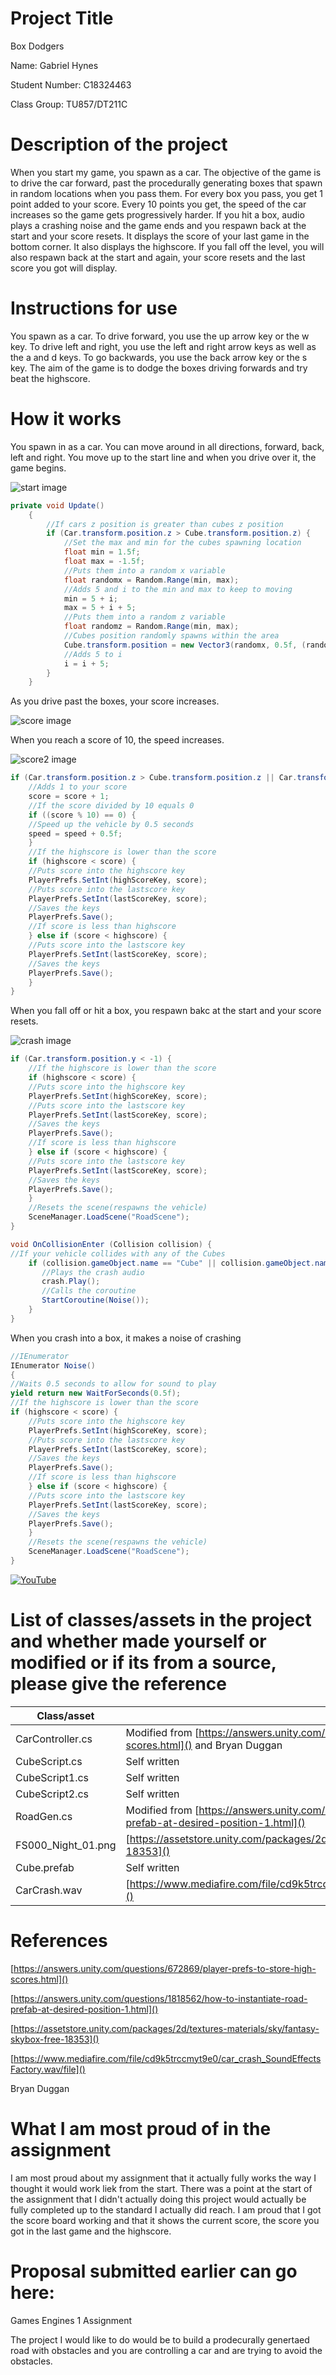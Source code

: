 # Project Title

Box Dodgers

Name: Gabriel Hynes

Student Number: C18324463

Class Group: TU857/DT211C

# Description of the project

When you start my game, you spawn as a car. The objective of the game is to drive the car forward, past the procedurally generating boxes that spawn in random locations when you pass them. For every box you pass, you get 1 point added to your score. Every 10 points you get, the speed of the car increases so the game gets progressively harder. If you hit a box, audio plays a crashing noise and the game ends and you respawn back at the start and your score resets. It displays the score of your last game in the bottom corner. It also displays the highscore. If you fall off the level, you will also respawn back at the start and again, your score resets and the last score you got will display.

# Instructions for use

You spawn as a car. To drive forward, you use the up arrow key or the w key. To drive left and right, you use the left and right arrow keys as well as the a and d keys. To go backwards, you use the back arrow key or the s key. The aim of the game is to dodge the boxes driving forwards and try beat the highscore.

# How it works

You spawn in as a car. You can move around in all directions, forward, back, left and right. You move up to the start line and when you drive over it, the game begins.

![start image](https://github.com/C18324463/Games-Assignment/blob/main/Start.JPG)

```C#
private void Update()
    {
        //If cars z position is greater than cubes z position
        if (Car.transform.position.z > Cube.transform.position.z) {
            //Set the max and min for the cubes spawning location
            float min = 1.5f;
            float max = -1.5f;
            //Puts them into a random x variable
            float randomx = Random.Range(min, max);
            //Adds 5 and i to the min and max to keep to moving
            min = 5 + i;
            max = 5 + i + 5;
            //Puts them into a random z variable
            float randomz = Random.Range(min, max);
            //Cubes position randomly spawns within the area
            Cube.transform.position = new Vector3(randomx, 0.5f, (randomz + 5));
            //Adds 5 to i
            i = i + 5;
        }
    }
```

As you drive past the boxes, your score increases.

![score image](https://github.com/C18324463/Games-Assignment/blob/main/Score1.JPG)

When you reach a score of 10, the speed increases.

![score2 image](https://github.com/C18324463/Games-Assignment/blob/main/Score12.JPG)

```C#
if (Car.transform.position.z > Cube.transform.position.z || Car.transform.position.z > Cube1.transform.position.z || Car.transform.position.z > Cube2.transform.position.z) {
    //Adds 1 to your score
    score = score + 1;
    //If the score divided by 10 equals 0
    if ((score % 10) == 0) {
	//Speed up the vehicle by 0.5 seconds
	speed = speed + 0.5f;
    }
    //If the highscore is lower than the score
    if (highscore < score) {
	//Puts score into the highscore key
	PlayerPrefs.SetInt(highScoreKey, score);
	//Puts score into the lastscore key
	PlayerPrefs.SetInt(lastScoreKey, score);
	//Saves the keys
	PlayerPrefs.Save();
    //If score is less than highscore
    } else if (score < highscore) {
	//Puts score into the lastscore key
	PlayerPrefs.SetInt(lastScoreKey, score);
	//Saves the keys
	PlayerPrefs.Save();
    }
}
```

When you fall off or hit a box, you respawn bakc at the start and your score resets.

![crash image](https://github.com/C18324463/Games-Assignment/blob/main/AfterCrash.JPG)

```C#
if (Car.transform.position.y < -1) {
    //If the highscore is lower than the score
    if (highscore < score) {
	//Puts score into the highscore key
	PlayerPrefs.SetInt(highScoreKey, score);
	//Puts score into the lastscore key
	PlayerPrefs.SetInt(lastScoreKey, score);
	//Saves the keys
	PlayerPrefs.Save();
    //If score is less than highscore
    } else if (score < highscore) {
	//Puts score into the lastscore key
	PlayerPrefs.SetInt(lastScoreKey, score);
	//Saves the keys
	PlayerPrefs.Save();
    }
    //Resets the scene(respawns the vehicle)
    SceneManager.LoadScene("RoadScene");
}

void OnCollisionEnter (Collision collision) {
//If your vehicle collides with any of the Cubes
	if (collision.gameObject.name == "Cube" || collision.gameObject.name == "Cube1" || collision.gameObject.name == "Cube2") {
 	   //Plays the crash audio
 	   crash.Play();
 	   //Calls the coroutine
 	   StartCoroutine(Noise());
	}
}
```

When you crash into a box, it makes a noise of crashing

```C#
//IEnumerator
IEnumerator Noise()
{
//Waits 0.5 seconds to allow for sound to play
yield return new WaitForSeconds(0.5f);
//If the highscore is lower than the score
if (highscore < score) {
	//Puts score into the highscore key
	PlayerPrefs.SetInt(highScoreKey, score);
	//Puts score into the lastscore key
	PlayerPrefs.SetInt(lastScoreKey, score);
	//Saves the keys
	PlayerPrefs.Save();
    //If score is less than highscore
    } else if (score < highscore) {
	//Puts score into the lastscore key
	PlayerPrefs.SetInt(lastScoreKey, score);
	//Saves the keys
	PlayerPrefs.Save();
    }
    //Resets the scene(respawns the vehicle)
    SceneManager.LoadScene("RoadScene");
}
```

[![YouTube](https://github.com/C18324463/Games-Assignment/blob/main/Start.JPG)](https://www.youtube.com/watch?v=HE6J5yPjY2U)


# List of classes/assets in the project and whether made yourself or modified or if its from a source, please give the reference

| Class/asset | Source |
|-----------|-----------|
| CarController.cs | Modified from [https://answers.unity.com/questions/672869/player-prefs-to-store-high-scores.html]() and Bryan Duggan|
| CubeScript.cs | Self written |
| CubeScript1.cs | Self written |
| CubeScript2.cs | Self written |
| RoadGen.cs | Modified from [https://answers.unity.com/questions/1818562/how-to-instantiate-road-prefab-at-desired-position-1.html]() |
| FS000_Night_01.png | [https://assetstore.unity.com/packages/2d/textures-materials/sky/fantasy-skybox-free-18353]() |
| Cube.prefab | Self written |
| CarCrash.wav | [https://www.mediafire.com/file/cd9k5trccmyt9e0/car_crash_SoundEffectsFactory.wav/file]() |

# References
[https://answers.unity.com/questions/672869/player-prefs-to-store-high-scores.html]()

[https://answers.unity.com/questions/1818562/how-to-instantiate-road-prefab-at-desired-position-1.html]()

[https://assetstore.unity.com/packages/2d/textures-materials/sky/fantasy-skybox-free-18353]()

[https://www.mediafire.com/file/cd9k5trccmyt9e0/car_crash_SoundEffectsFactory.wav/file]()

Bryan Duggan

# What I am most proud of in the assignment

I am most proud about my assignment that it actually fully works the way I thought it would work liek from the start. There was a point at the start of the assignment that I didn't actually doing this project would actually be fully completed up to the standard I actually did reach. I am proud that I got the score board working and that it shows the current score, the score you got in the last game and the highscore.

# Proposal submitted earlier can go here:

Games Engines 1 Assignment

The project I would like to do would be to build a prodecurally genertaed road with obstacles and you are controlling a car and are trying to avoid the obstacles.

